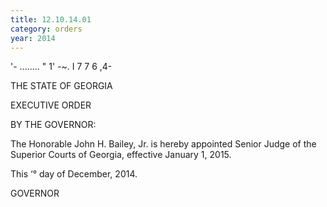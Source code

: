 ```yaml
---
title: 12.10.14.01
category: orders
year: 2014
---
```

 

'- ........ " 1'
-\~. I 7 7 6 ,4-

THE STATE OF GEORGIA

EXECUTIVE ORDER

BY THE GOVERNOR:

The Honorable John H. Bailey, Jr. is hereby appointed
Senior Judge of the Superior Courts of Georgia, effective
January 1, 2015.

This ‘° day of December, 2014.

GOVERNOR

